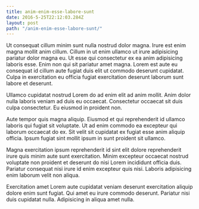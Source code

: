 ```yaml
---
title: anim-enim-esse-labore-sunt
date: 2016-5-25T22:12:03.284Z
layout: post
path: "/anim-enim-esse-labore-sunt/"
---
```


Ut consequat cillum minim sunt nulla nostrud dolor magna. Irure est enim magna mollit anim cillum. Cillum in ut enim ullamco ut irure adipisicing pariatur dolor magna eu. Ut esse qui consectetur ex ea anim adipisicing laboris esse. Enim non qui sit pariatur amet magna. Lorem est aute eu consequat id cillum aute fugiat duis elit ut commodo deserunt cupidatat. Culpa in exercitation eu officia fugiat exercitation deserunt laborum sunt labore et deserunt.

Ullamco cupidatat nostrud Lorem do ad enim elit ad anim mollit. Anim dolor nulla laboris veniam ad duis eu occaecat. Consectetur occaecat sit duis culpa consectetur. Eu eiusmod in proident non.

Aute tempor quis magna aliquip. Eiusmod et qui reprehenderit id ullamco laboris qui fugiat sit voluptate. Ut ad enim commodo ea excepteur qui laborum occaecat do ex. Sit velit sit cupidatat ex fugiat esse anim aliquip officia. Ipsum fugiat sint mollit ipsum in sunt proident sit ullamco.

Magna exercitation ipsum reprehenderit id sint elit dolore reprehenderit irure quis minim aute sunt exercitation. Minim excepteur occaecat nostrud voluptate non proident et deserunt do nisi Lorem incididunt officia duis. Pariatur consequat nisi irure id enim excepteur quis nisi. Laboris adipisicing enim laborum velit non aliqua.

Exercitation amet Lorem aute cupidatat veniam deserunt exercitation aliquip dolore enim sunt fugiat. Qui amet eu irure commodo deserunt. Pariatur nisi duis cupidatat nulla. Adipisicing in aliqua amet nulla.
